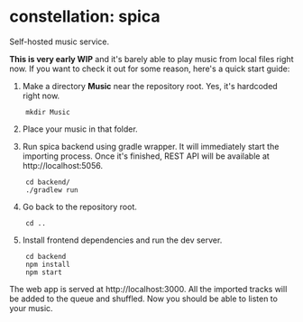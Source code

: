 # constellation: spica
Self-hosted music service.

**This is very early WIP** and it's barely able to play music from local files right now. If you want to check it out for some reason, here's a quick start guide:

1) Make a directory **Music** near the repository root. Yes, it's hardcoded right now.
```
    mkdir Music
```
2) Place your music in that folder.

3) Run spica backend using gradle wrapper. It will immediately start the importing process. Once it's finished, REST API will be available at http://localhost:5056.
```
    cd backend/
    ./gradlew run
```
4) Go back to the repository root.
```
    cd ..
```    
5) Install frontend dependencies and run the dev server.
```
    cd backend
    npm install
    npm start
```
The web app is served at http://localhost:3000. All the imported tracks will be added to the queue and shuffled. Now you should be able to listen to your music.
